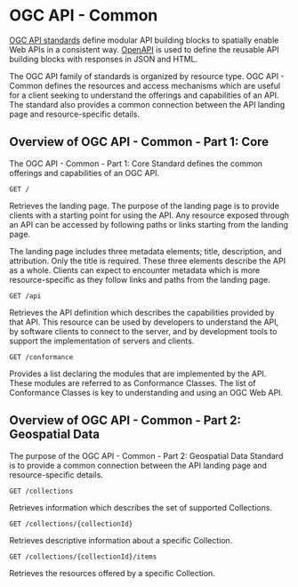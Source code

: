 # OGC API - Common

[OGC API standards](https://ogcapi.ogc.org/) define modular API building blocks to spatially enable Web APIs
in a consistent way. [OpenAPI](http://openapis.org) is used to define the reusable
API building blocks with responses in JSON and HTML.

The OGC API family of standards is organized by resource type. OGC API - Common defines the resources and access mechanisms which are useful for a client seeking to understand the offerings and capabilities of an API. The standard also provides a common connection between the API landing page and resource-specific details.


## Overview of OGC API - Common - Part 1: Core

The OGC API - Common - Part 1: Core Standard defines the common offerings and capabilities of an OGC API.

```
GET /
```

Retrieves the landing page. The purpose of the landing page is to provide clients with a starting point for using the API. Any resource exposed through an API can be accessed by following paths or links starting from the landing page.

The landing page includes three metadata elements; title, description, and attribution. Only the title is required. These three elements describe the API as a whole. Clients can expect to encounter metadata which is more resource-specific as they follow links and paths from the landing page.

```
GET /api
```

Retrieves the API definition which describes the capabilities provided by that API. This resource can be used by developers to understand the API, by software clients to connect to the server, and by development tools to support the implementation of servers and clients.

```
GET /conformance
```

Provides a list declaring the modules that are implemented by the API. These modules are referred to as Conformance Classes. The list of Conformance Classes is key to understanding and using an OGC Web API.


## Overview of OGC API - Common - Part 2: Geospatial Data

The purpose of the OGC API - Common - Part 2: Geospatial Data Standard is to provide a common connection between the API landing page and resource-specific details.

```
GET /collections
```

Retrieves information which describes the set of supported Collections.

```
GET /collections/{collectionId}
```

Retrieves descriptive information about a specific Collection.

```
GET /collections/{collectionId}/items
```

Retrieves the resources offered by a specific Collection.
